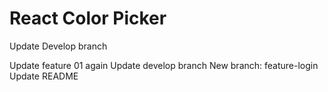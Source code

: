 # React Color Picker

Update Develop branch

Update feature 01 again
Update develop branch
New branch: feature-login
Update README
